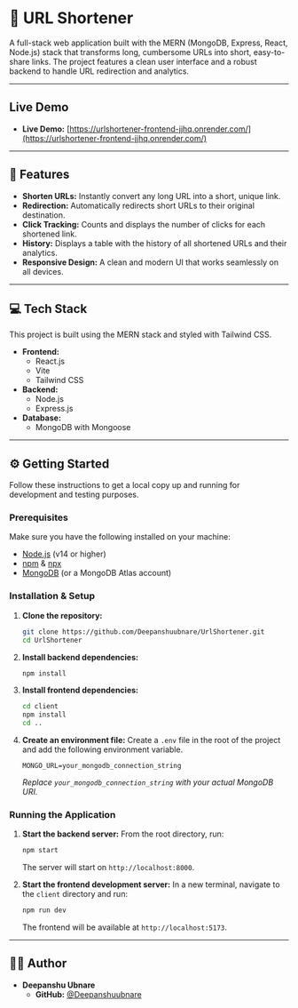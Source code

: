 # 🔗 URL Shortener 

A full-stack web application built with the MERN (MongoDB, Express, React, Node.js) stack that transforms long, cumbersome URLs into short, easy-to-share links. The project features a clean user interface and a robust backend to handle URL redirection and analytics.

---

##  Live Demo 

* **Live Demo:** [https://urlshortener-frontend-jjhq.onrender.com/](https://urlshortener-frontend-jjhq.onrender.com/)
---

## 🚀 Features

* **Shorten URLs:** Instantly convert any long URL into a short, unique link.
* **Redirection:** Automatically redirects short URLs to their original destination.
* **Click Tracking:** Counts and displays the number of clicks for each shortened link.
* **History:** Displays a table with the history of all shortened URLs and their analytics.
* **Responsive Design:** A clean and modern UI that works seamlessly on all devices.

---

## 💻 Tech Stack

This project is built using the MERN stack and styled with Tailwind CSS.

* **Frontend:**
    * React.js
    * Vite
    * Tailwind CSS
* **Backend:**
    * Node.js
    * Express.js
* **Database:**
    * MongoDB with Mongoose

---

## ⚙️ Getting Started

Follow these instructions to get a local copy up and running for development and testing purposes.

### Prerequisites

Make sure you have the following installed on your machine:

* [Node.js](https://nodejs.org/en/) (v14 or higher)
* [npm](https://www.npmjs.com/) & [npx](https://www.npmjs.com/package/npx)
* [MongoDB](https://www.mongodb.com/try/download/community) (or a MongoDB Atlas account)

### Installation & Setup

1.  **Clone the repository:**
    ```sh
    git clone https://github.com/Deepanshuubnare/UrlShortener.git
    cd UrlShortener
    ```

2.  **Install backend dependencies:**
    ```sh
    npm install
    ```

3.  **Install frontend dependencies:**
    ```sh
    cd client
    npm install
    cd ..
    ```

4.  **Create an environment file:**
    Create a `.env` file in the root of the project and add the following environment variable.

    ```env
    MONGO_URL=your_mongodb_connection_string
    ```
    *Replace `your_mongodb_connection_string` with your actual MongoDB URI.*

### Running the Application

1.  **Start the backend server:**
    From the root directory, run:
    ```sh
    npm start
    ```
    The server will start on `http://localhost:8000`.

2.  **Start the frontend development server:**
    In a new terminal, navigate to the `client` directory and run:
    ```sh
    npm run dev
    ```
    The frontend will be available at `http://localhost:5173`.

---

## 🧑‍💻 Author

* **Deepanshu Ubnare**
    * **GitHub:** [@Deepanshuubnare](https://github.com/Deepanshuubnare)

